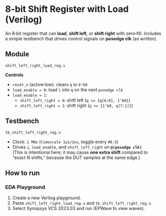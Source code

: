 # 8-bit Shift Register with Load (Verilog)

An 8‑bit register that can **load**, **shift left**, or **shift right** with zero‑fill.
Includes a simple testbench that drives control signals on **posedge clk** (as written).

## Module
`shift_left_right_load_reg.v`

**Controls**
- `reset_n` (active‑low): clears `q` to `8'b0`
- `load_enable = 0`: load `i` into `q` on the next `posedge clk`
- `load_enable = 1`:
  - `shift_left_right = 0`: shift left (`q <= {q[6:0], 1'b0}`)
  - `shift_left_right = 1`: shift right (`q <= {1'b0, q[7:1]}`)

## Testbench
`tb_shift_left_right_reg.v`

- Clock: `1 MHz` (`timescale 1us/1ns`, toggle every `#0.5`)
- Drives `i`, `load_enable`, and `shift_left_right` on **`@(posedge clk)`**  
  (This is intentional here; it may cause **one extra shift** compared to “exact N shifts,” because the DUT samples at the same edge.)


## How to run

### EDA Playground
1. Create a new Verilog playground.
2. Paste `shift_left_right_load_reg.v` and `tb_shift_left_right_reg.v`.
3. Select Synopsys VCS 2023.03 and run (EPWave to view waves).

